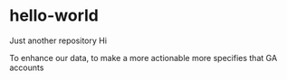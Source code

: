 # hello-world
Just another repository
Hi

To enhance our data, to make a more actionable more specifies that GA accounts

